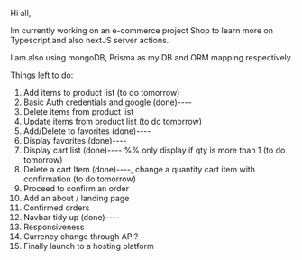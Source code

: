 Hi all, 

Im currently working on an e-commerce project Shop to learn more on Typescript and also nextJS server actions.

I am also using mongoDB, Prisma as my DB and ORM mapping respectively.

Things left to do: 
1) Add items to product list (to do tomorrow)
2) Basic Auth credentials and google (done)----
3) Delete items from product list
4) Update items from product list (to do tomorrow)
5) Add/Delete to favorites (done)----
6) Display favorites (done)----
7) Display cart list (done)---- %% only display if qty is more than 1 (to do tomorrow)
8) Delete a cart Item (done)----, change a quantity cart item with confirmation (to do tomorrow)
9) Proceed to confirm an order
10) Add an about / landing page
11) Confirmed orders
12) Navbar tidy up (done)----
13) Responsiveness
14) Currency change through API?
15) Finally launch to a hosting platform
